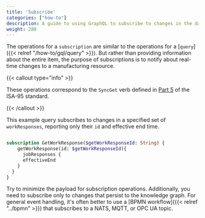 ```yaml
---
title: 'Subscribe'
categories: ["how-to"]
description: A guide to using GraphQL to subscribe to changes in the database.
weight: 280
---
```


The operations for a `subscription` are similar to the operations for a [`query`]({{< relref "/how-to/gql/query" >}}).
But rather than providing information about the entire item, the purpose of subscriptions is to notify about real-time changes to a manufacturing resource.


{{< callout type="info" >}}

These operations correspond to the `SyncGet` verb defined in [Part 5](https://www.isa.org/products/ansi-isa-95-00-05-2018-enterprise-control-system-i) of the ISA-95 standard.

{{< /callout >}}


This example query subscribes to changes in a specified set of `workResponses`, reporting only their `id` and effective end time.

```graphql

subscription GetWorkResponse($getWorkResponseId: String) {
    getWorkResponse(id: $getWorkResponseId){
      jobResponses {
      effectiveEnd
    }
  }
}
```

Try to minimize the payload for subscription operations.
Additionally, you need to subscribe only to changes that persist to the knowledge graph.
For general event handling, it's often better to use a [BPMN workflow]({{< relref "../bpmn" >}}) that subscribes to a NATS, MQTT, or OPC UA topic.
